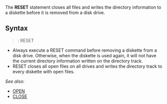 The **RESET** statement closes all files and writes the directory information to a diskette before it is removed from a disk drive.


## Syntax
 
> : RESET


* Always execute a RESET command before removing a diskette from a disk drive. Otherwise, when the diskette is used again, it will not have the current directory information written on the directory track.
* RESET closes all open files on all drives and writes the directory track to every diskette with open files.


*See also:* 
* [OPEN](OPEN)
* [CLOSE](CLOSE)




